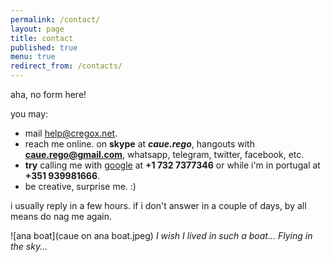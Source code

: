 ```yaml
---
permalink: /contact/
layout: page
title: contact
published: true
menu: true
redirect_from: /contacts/
---
```


aha, no form here!

you may:

- mail [help@cregox.net](mailto:help@cregox.net).
- reach me online. on **skype** at _**caue.rego**_, hangouts with **caue.rego@gmail.com**, whatsapp, telegram, twitter, facebook, etc.
- **try** calling me with [google](https://en.wikipedia.org/wiki/GrandCentral) at **+1 732 7377346** or while i'm in portugal at **+351 939981666**.
- be creative, surprise me. :)

i usually reply in a few hours. if i don't answer in a couple of days, by all means do nag me again.

![ana boat](caue on ana boat.jpeg)
*I wish I lived in such a boat... Flying in the sky...*
